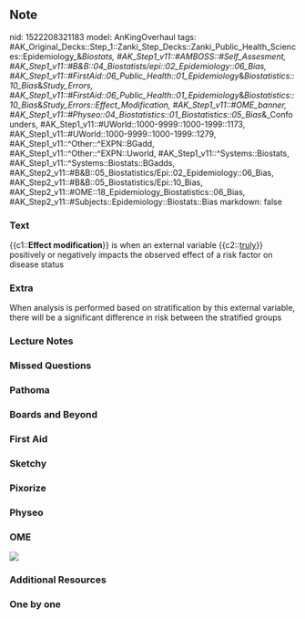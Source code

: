 ## Note
nid: 1522208321183
model: AnKingOverhaul
tags: #AK_Original_Decks::Step_1::Zanki_Step_Decks::Zanki_Public_Health_Sciences::Epidemiology_&_Biostats, #AK_Step1_v11::#AMBOSS::#Self_Assesment, #AK_Step1_v11::#B&B::04_Biostatists/epi::02_Epidemiology::06_Bias, #AK_Step1_v11::#FirstAid::06_Public_Health::01_Epidemiology_&_Biostatistics::10_Bias_&_Study_Errors, #AK_Step1_v11::#FirstAid::06_Public_Health::01_Epidemiology_&_Biostatistics::10_Bias_&_Study_Errors::Effect_Modification, #AK_Step1_v11::#OME_banner, #AK_Step1_v11::#Physeo::04_Biostatistics::01_Biostatistics::05_Bias_&_Confounders, #AK_Step1_v11::#UWorld::1000-9999::1000-1999::1173, #AK_Step1_v11::#UWorld::1000-9999::1000-1999::1279, #AK_Step1_v11::^Other::^EXPN::BGadd, #AK_Step1_v11::^Other::^EXPN::Uworld, #AK_Step1_v11::^Systems::Biostats, #AK_Step1_v11::^Systems::Biostats::BGadds, #AK_Step2_v11::#B&B::05_Biostatistics/Epi::02_Epidemiology::06_Bias, #AK_Step2_v11::#B&B::05_Biostatistics/Epi::10_Bias, #AK_Step2_v11::#OME::18_Epidemiology_Biostatistics::06_Bias, #AK_Step2_v11::#Subjects::Epidemiology::Biostats::Bias
markdown: false

### Text
{{c1::<b>Effect modification</b>}} is when an external variable
{{c2::<u>truly</u>}} positively or negatively impacts the observed
effect of a risk factor on disease status

### Extra
When analysis is performed based on stratification by this external variable, there will be a significant difference in risk between the stratified groups

### Lecture Notes


### Missed Questions


### Pathoma


### Boards and Beyond


### First Aid


### Sketchy


### Pixorize


### Physeo


### OME
<div class="ome-widget">
  <a href="https://onlinemeded.org?ref=anki"><img src=
  "_OME_AnkiFlashcards_General_3.png"></a>
</div>

### Additional Resources


### One by one

